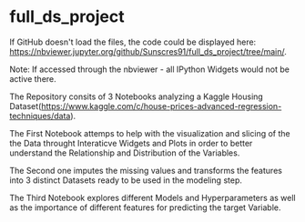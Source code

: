 # full_ds_project

If GitHub doesn't load the files, the code could be displayed here: https://nbviewer.jupyter.org/github/Sunscres91/full_ds_project/tree/main/.

Note: If accessed through the nbviewer - all IPython Widgets would not be active there.

The Repository consits of 3 Notebooks analyzing a Kaggle Housing Dataset(https://www.kaggle.com/c/house-prices-advanced-regression-techniques/data). 

The First Notebook attemps to help with the visualization and slicing of the the Data throught Interaticve Widgets and Plots in order to better understand the Relationship and Distribution of the Variables.

The Second one imputes the missing values and transforms the features into 3 distinct Datasets ready to be used in the modeling step.

The Third Notebook explores different Models and Hyperparameters as well as the importance of different features for predicting the target Variable.
